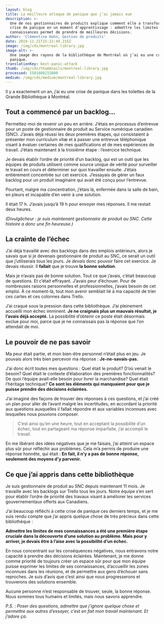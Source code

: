 ```yaml
---
layout: blog
title: La meilleure attaque de panique que j’ai jamais eue
description: >-
  Une de nos gestionnaires de produits explique comment elle a transformé une
  crise de panique en un moment d’apprentissage : admettre les limites de nos
  connaissances permet de prendre de meilleures décisions.
author: 'Clémentine Hahn, Gestion de produits'
date: 2019-11-21T15:22:49.215Z
image: /img/cds/montreal-library.jpg
image-alt: >-
  Une image des rayons de la bibliothèque de Montréal où j’ai eu une crise de
  panique.
translationKey: best-panic-attack
thumb: /img/cds/thumbnails/montreal-library.jpg
processed: 1581608215880
medium: /img/cds/medium/montreal-library.jpg
---
```

Il y a exactement un an, j’ai eu une crise de panique dans les toilettes de la Grande Bibliothèque à Montréal.

## Tout a commencé par un backlog...
Permettez-moi de revenir un peu en arrière. J’étais en processus d’entrevue pour un poste de gestionnaire de produit au Service numérique canadien (SNC). J’avais déjà réussi les deux premières étapes, qui consistaient à présenter mon curriculum vitæ et à passer une entrevue téléphonique visant à évaluer certaines de mes qualifications et de mes expériences de travail. J’étais maintenant à la troisième étape : l’exercice technique.

Je devais établir l’ordre de priorité d’un backlog, qui est un outil que les équipes de produits utilisent comme source unique de vérité pour surveiller le travail en cours et déterminer sur quoi travailler ensuite. J’étais entièrement concentrée sur cet exercice. J’essayais de gérer un faux backlog pour un produit imaginaire qui avait été conçu pour l’entrevue.

Pourtant, malgré ma concentration, j’étais là, enfermée dans la salle de bain, en pleurs et incapable d’en venir à une solution.

Il était 17 h. J’avais jusqu’à 19 h pour envoyer mes réponses. Il me restait deux heures.

*(Divulgâcheur : je suis maintenant gestionnaire de produit au SNC. Cette histoire a donc une fin heureuse.)*

## La crainte de l’échec
J’ai déjà travaillé avec des backlogs dans des emplois antérieurs, alors je savais que si je devenais gestionnaire de produit au SNC, ce serait un outil que j’utiliserais tous les jours. Je *devais* donc pouvoir faire cet exercice. Je devais réussir. Il **fallait** que je trouve **la bonne solution**.

Mais je n’avais pas de bonne solution. Tout ce que j’avais, c’était beaucoup de questions. Et c’était effrayant. J’avais peur d’échouer. Pour de nombreuses raisons personnelles et professionnelles, j’avais besoin de cet emploi. À ce moment-là, tout mon avenir semblait lié à ma capacité de trier ces cartes et ces colonnes dans Trello.

J’ai craqué sous la pression dans cette bibliothèque. J’ai pleinement accueilli mon échec imminent. **Je ne craignais plus un mauvais résultat, je l’avais déjà accepté.** La possibilité d’obtenir ce poste était désormais exclue pour moi, parce que je ne connaissais pas la réponse que l’on attendait de moi.

## Le pouvoir de ne pas savoir

Ma peur était partie, et mon bien-être personnel n’était plus en jeu. Je pouvais alors très bien percevoir ma réponse : **Je-ne-savais-pas.**

J’ai donc écrit toutes mes questions : Quel était le produit? D’où venait le besoin? Quel était le contexte d’élaboration des premières fonctionnalités? De quoi l’équipe avait-elle besoin pour livrer la marchandise? Quel était l’héritage technique? **Ce sont les éléments qui manquaient pour que je puisse prendre des décisions éclairées.**

J’ai imaginé des façons de trouver des réponses à ces questions, et j’ai créé un plan pour aller de l’avant malgré les incertitudes, en accordant la priorité aux questions auxquelles il fallait répondre et aux variables inconnues avec lesquelles nous pouvions composer.

> C’est ainsi qu’en une heure, tout en acceptant la possibilité d’un échec, tout en partageant ma réponse imparfaite, j’ai accompli le travail.

En me libérant des idées négatives que je me faisais, j’ai atteint un espace plus sûr pour réfléchir aux problèmes. Cela m’a permis de produire une réponse honnête, qui était : **En fait, il n’y a pas de bonne réponse, seulement des moyens d’y parvenir.**

## Ce que j’ai appris dans cette bibliothèque

Je suis gestionnaire de produit au SNC depuis maintenant 11 mois. Je travaille avec les backlogs sur Trello tous les jours. Notre équipe s’en sert pour établir l’ordre de priorité des travaux visant à améliorer les services gouvernementaux offerts aux Canadiens.

J’ai beaucoup réfléchi à cette crise de panique ces derniers temps, et je me suis rendu compte que j’ai appris quelque chose de très précieux dans cette bibliothèque :

**Admettre les limites de mes connaissances a été une première étape cruciale dans la découverte d’une solution au problème. Mais pour y arriver, je devais être à l’aise avec la possibilité d’un échec.**

En nous concentrant sur les conséquences négatives, nous entravons notre capacité à prendre des décisions éclairées. Maintenant, je me donne comme priorité de toujours créer un espace sûr pour que mon équipe puisse exprimer les limites de ses connaissances, d’accueillir les zones inconnues dans les réunions, et de permettre aux gens d’échouer sans reproches. Je suis d’avis que c’est ainsi que nous progresserons et trouverons des solutions ensemble.

Aucune personne n’est responsable de trouver, seule, la bonne réponse. Nous sommes tous humains et limités, mais nous savons apprendre.

_P.S. :  Poser des questions, admettre que j’ignore quelque chose et permettre aux autres d’essayer, c’est en fait mon travail maintenant. Et j’adore ça._



